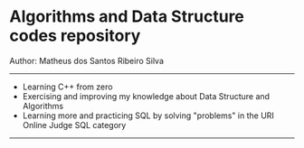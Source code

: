 # Algorithms and Data Structure codes repository 

Author: Matheus dos Santos Ribeiro Silva

---

- Learning C++ from zero
- Exercising and improving my knowledge about Data Structure and Algorithms
- Learning more and practicing SQL by solving "problems" in the URI Online Judge SQL category

---